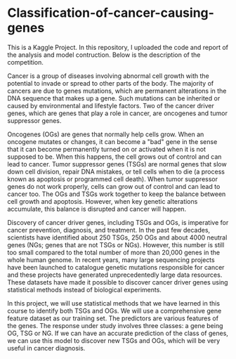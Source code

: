 # Classification-of-cancer-causing-genes

This is a Kaggle Project. In this repository, I uploaded the code and report of the analysis and model contruction. Below is the description of the competition.

Cancer is a group of diseases involving abnormal cell growth with the potential to invade or spread to other parts of the body. The majority of cancers are due to genes mutations, which are permanent alterations in the DNA sequence that makes up a gene. Such mutations can be inherited or caused by environmental and lifestyle factors. Two of the cancer driver genes, which are genes that play a role in cancer, are oncogenes and tumor suppressor genes.

Oncogenes (OGs) are genes that normally help cells grow. When an oncogene mutates or changes, it can become a "bad" gene in the sense that it can become permanently turned on or activated when it is not supposed to be. When this happens, the cell grows out of control and can lead to cancer. Tumor suppressor genes (TSGs) are normal genes that slow down cell division, repair DNA mistakes, or tell cells when to die (a process known as apoptosis or programmed cell death). When tumor suppressor genes do not work properly, cells can grow out of control and can lead to cancer too. The OGs and TSGs work together to keep the balance between cell growth and apoptosis. However, when key genetic alterations accumulate, this balance is disrupted and cancer will happen.

Discovery of cancer driver genes, including TSGs and OGs, is imperative for cancer prevention, diagnosis, and treatment. In the past few decades, scientists have identified about 250 TSGs, 250 OGs and about 4000 neutral genes (NGs; genes that are not TSGs or NGs). However, this number is still too small compared to the total number of more than 20,000 genes in the whole human genome. In recent years, many large sequencing projects have been launched to catalogue genetic mutations responsible for cancer and these projects have generated unprecedentedly large data resources. These datasets have made it possible to discover cancer driver genes using statistical methods instead of biological experiments.

In this project, we will use statistical methods that we have learned in this course to identify both TSGs and OGs. We will use a comprehensive gene feature dataset as our training set. The predictors are various features of the genes. The response under study involves three classes: a gene being OG, TSG or NG. If we can have an accurate prediction of the class of genes, we can use this model to discover new TSGs and OGs, which will be very useful in cancer diagnosis.

